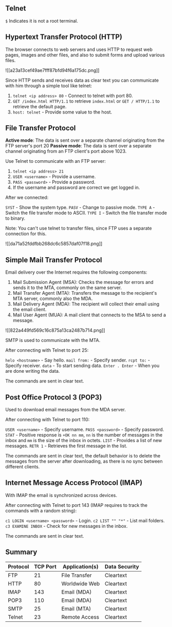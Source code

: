 ## Telnet

`$` Indicates it is not a root terminal.

## Hypertext Transfer Protocol (HTTP)

The browser connects to web servers and uses HTTP to request web pages, images and other files, and also to submit forms and upload various files.

![[a23a13cef49ae7fff87bfd94f6a175dc.png]]

Since HTTP sends and receives data as clear text you can communicate with him through a simple tool like telnet:

1. `telnet <ip address> 80` - Connect to telnet with port 80.
2. `GET /index.html HTTP/1.1` to retrieve `index.html` or `GET / HTTP/1.1` to retrieve the default page.
3. `host: telnet` - Provide some value to the host.

## File Transfer Protocol

**Active mode**: The data is sent over a separate channel originating from the FTP server's port 20
**Passive mode**: The data is sent over a separate channel originating from an FTP client's port above 1023.

Use Telnet to communicate with an FTP server:

1. `telnet <ip address> 21`
2. `USER <username>` - Provide a username.
3. `PASS <password>` - Provide a password.
4. If the username and password are correct we get logged in.

After we connected:

`SYST` - Show the system type.
`PASV` - Change to passive mode.
`TYPE A` - Switch the file transfer mode to ASCII.
`TYPE I` - Switch the file transfer mode to binary.

Note: You can't use telnet to transfer files, since FTP uses a separate connection for this.

![[da71a52fddfbb268dc6c5857daf07f18.png]]

## Simple Mail Transfer Protocol

Email delivery over the Internet requires the following components:

1. Mail Submission Agent (MSA): Checks the message for errors and sends it to the MTA, commonly on the same server.
2. Mail Transfer Agent (MTA): Transfers the message to the recipient's MTA server, commonly also the MDA.
3. Mail Delivery Agent (MDA): The recipient will collect their email using the email client.
4. Mail User Agent (MUA): A mail client that connects to the MSA to send a message.

![[822a449fd569c16c875a13ca2487b714.png]]

SMTP is used to communicate with the MTA.

After connecting with Telnet to port 25:

`helo <hostname>` - Say hello.
`mail from:` - Specify sender.
`rcpt to:` - Specify receiver.
`data` - To start sending data.
`Enter . Enter` - When you are done writing the data.

The commands are sent in clear text.

## Post Office Protocol 3 (POP3)

Used to download email messages from the MDA server.

After connecting with Telnet to port 110:

`USER <username>` - Specify username.
`PASS <password>` - Specify password.
`STAT` - Positive response is `+OK nn mm`, `nn` is the number of messages in the inbox and `mm` is the size of the inbox in octets.
`LIST` - Provides a list of new messages.
`RETR 1` - Retrieves the first message in the list.

The commands are sent in clear text, the default behavior is to delete the messages from the server after downloading, as there is no sync between different clients.

## Internet Message Access Protocol (IMAP)

With IMAP the email is synchronized across devices.

After connecting with Telnet to port 143 (IMAP requires to track the commands with a random string):

`c1 LOGIN <username> <password>` - Login.
`c2 LIST "" "*"` - List mail folders.
`c3 EXAMINE INBOX` - Check for new messages in the inbox.

The commands are sent in clear text.

## Summary

|Protocol|TCP Port|Application(s)|Data Security|
|---|---|---|---|
|FTP|21|File Transfer|Cleartext|
|HTTP|80|Worldwide Web|Cleartext|
|IMAP|143|Email (MDA)|Cleartext|
|POP3|110|Email (MDA)|Cleartext|
|SMTP|25|Email (MTA)|Cleartext|
|Telnet|23|Remote Access|Cleartext|
